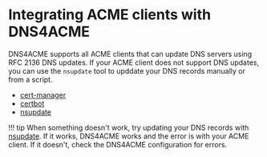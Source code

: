 # Integrating ACME clients with DNS4ACME

DNS4ACME supports all ACME clients that can update DNS servers using RFC 2136 DNS updates. If your ACME client does not support DNS updates, you can use the `nsupdate` tool to upddate your DNS records manually or from a script.

- [cert-manager](cert-manager.md)
- [certbot](certbot.md)
- [nsupdate](nsupdate.md)

!!! tip
    When something doesn't work, try updating your DNS records with [nsupdate](nsupdate.md). If it works, DNS4ACME works and the error is with your ACME client. If it doesn't, check the DNS4ACME configuration for errors.